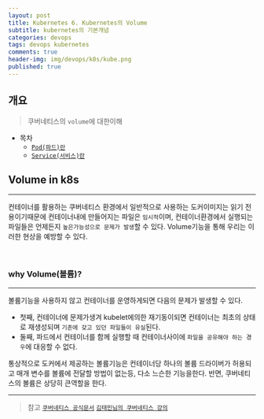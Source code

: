 ```yaml
---
layout: post
title: Kubernetes 6. Kubernetes의 Volume
subtitle: kubernetes의 기본개념
categories: devops
tags: devops kubernetes
comments: true
header-img: img/devops/k8s/kube.png
published: true
---
```


## 개요
> 쿠버네티스의 `volume`에 대한이해
  
- 목차
    - [`Pod(파드)란`](#pod파드란)
    - [`Service(서비스)란`](#service서비스란)
  
## Volume in k8s
---
컨테이너를 활용하는 쿠버네티스 환경에서 일반적으로 사용하는 도커이미지는 읽기 전용이기때문에 컨테이너내에 만들어지는 파일은 `임시적`이며, 컨테이너환경에서 실행되는 파일들은 언제든지 `높은가능성으로 문제가 발생`할 수 있다. Volume기능을 통해 우리는 이러한 현상을 예방할 수 있다.

<br>

### why Volume(볼륨)?

---
볼륨기능을 사용하지 않고 컨테이너를 운영하게되면 다음의 문제가 발생할 수 있다. 
- 첫째, 컨테이너에 문제가생겨 kubelet에의한 재기동이되면 컨테이너는 최초의 상태로 재생성되며 `기존에 갖고 있던 파일들이 유실`된다. 
- 둘째, 파드에서 컨테이너를 함께 실행할 때 컨테이너사이에 `파일을 공유해야 하는 경우`에 대응할 수 없다.


통상적으로 도커에서 제공하는 볼륨기능은 컨테이너당 하나의 볼륨 드라이버가 허용되고 매개 변수를 볼륨에 전달할 방법이 없는등, 다소 느슨한 기능을한다. 반면, 쿠버네티스의 볼륨은 상당히 큰역할을 한다. 

---

> 참고
> [`쿠버네티스 공식문서`](https://kubernetes.io/ko/docs/concepts/storage/volumes/)
> [`김태민님의 쿠버네티스 강의`](https://www.inflearn.com/course/%EC%BF%A0%EB%B2%84%EB%84%A4%ED%8B%B0%EC%8A%A4-%EA%B8%B0%EC%B4%88#)
